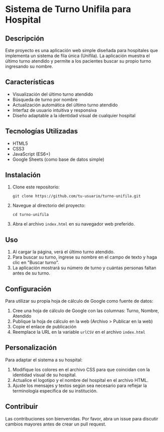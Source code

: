 # Sistema de Turno Unifila para Hospital

## Descripción
Este proyecto es una aplicación web simple diseñada para hospitales que implementa un sistema de fila única (Unifila). La aplicación muestra el último turno atendido y permite a los pacientes buscar su propio turno ingresando su nombre.

## Características
- Visualización del último turno atendido
- Búsqueda de turno por nombre
- Actualización automática del último turno atendido
- Interfaz de usuario intuitiva y responsiva
- Diseño adaptable a la identidad visual de cualquier hospital

## Tecnologías Utilizadas
- HTML5
- CSS3
- JavaScript (ES6+)
- Google Sheets (como base de datos simple)

## Instalación
1. Clone este repositorio:
   ```
   git clone https://github.com/tu-usuario/turno-unifila.git
   ```
2. Navegue al directorio del proyecto:
   ```
   cd turno-unifila
   ```
3. Abra el archivo `index.html` en su navegador web preferido.

## Uso
1. Al cargar la página, verá el último turno atendido.
2. Para buscar su turno, ingrese su nombre en el campo de texto y haga clic en "Buscar turno".
3. La aplicación mostrará su número de turno y cuántas personas faltan antes de su turno.

## Configuración
Para utilizar su propia hoja de cálculo de Google como fuente de datos:

1. Cree una hoja de cálculo de Google con las columnas: Turno, Nombre, Atendido
2. Publique la hoja de cálculo en la web (Archivo > Publicar en la web)
3. Copie el enlace de publicación
4. Reemplace la URL en la variable `urlCSV` en el archivo `index.html`

## Personalización
Para adaptar el sistema a su hospital:

1. Modifique los colores en el archivo CSS para que coincidan con la identidad visual de su hospital.
2. Actualice el logotipo y el nombre del hospital en el archivo HTML.
3. Ajuste los mensajes y textos según sea necesario para reflejar la terminología específica de su institución.

## Contribuir
Las contribuciones son bienvenidas. Por favor, abra un issue para discutir cambios mayores antes de crear un pull request.
